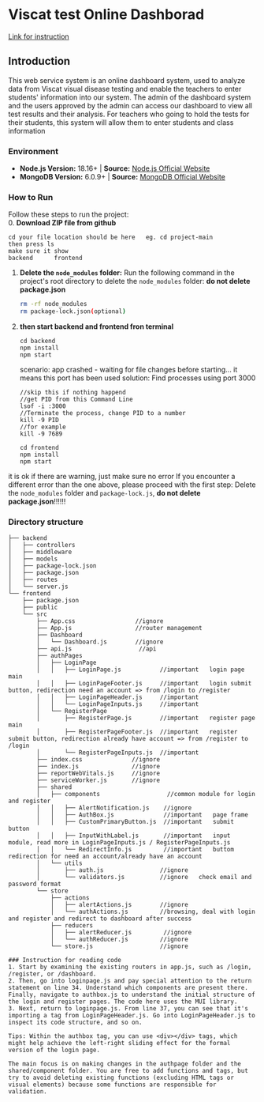 # Viscat test Online Dashborad
[Link for instruction](https://youtu.be/LpWXKtgOasY)

## Introduction
This web service system is an online dashboard system, used to analyze data from Viscat visual disease testing and enable the teachers to enter students' information into our system. The admin of the dashboard system and the users approved by the admin can access our dashboard to view all test results and their analysis. For teachers who going to hold the tests for their students, this system will allow them to enter students and class information

### Environment
- **Node.js Version:** 18.16+ | **Source:** [Node.js Official Website](https://nodejs.org/en)
- **MongoDB Version:** 6.0.9+ | **Source:** [MongoDB Official Website](https://www.mongodb.com/try/download/community)
  
### How to Run

Follow these steps to run the project:        
 0. **Download ZIP file from github**
   ```
   cd your file location should be here   eg. cd project-main
   then press ls
   make sure it show
   backend		frontend
   ```

1. **Delete the `node_modules` folder:**
   Run the following command in the project's root directory to delete the `node_modules` folder:  **do not delete package.json**
   ```sh
   rm -rf node_modules
   rm package-lock.json(optional)
2. **then start backend and frontend fron terminal**
   ```
   cd backend
   npm install
   npm start
   ```
   scenario: app crashed - waiting for file changes before starting...
   it means this port has been used
   solution:
   Find processes using port 3000
   ```
   //skip this if nothing happend
   //get PID from this Command Line
   lsof -i :3000
   //Terminate the process, change PID to a number
   kill -9 PID
   //for example
   kill -9 7689
   ```
   ```
   cd frontend
   npm install
   npm start
   ```
it is ok if there are warning, just make sure no error
If you encounter a different error than the one above, please proceed with the first step: Delete the `node_modules` folder and `package-lock.js`, **do not delete package.json**!!!!!!

   
### Directory structure

```
├── backend
│   ├── controllers
│   ├── middleware
│   ├── models
│   ├── package-lock.json
│   ├── package.json
│   ├── routes
│   └── server.js
└── frontend
    ├── package.json
    ├── public
    └── src
        ├── App.css                 //ignore
        ├── App.js                  //router management
        ├── Dashboard
        │   └── Dashboard.js        //ignore
        ├── api.js                   //api
        ├── authPages 
        │   ├── LoginPage
        │   │   ├── LoginPage.js           //important   login page main
        │   │   ├── LoginPageFooter.js     //important   login submit button, redirection need an account => from /login to /register
        │   │   ├── LoginPageHeader.js     //important
        │   │   └── LoginPageInputs.js     //important
        │   └── RegisterPage
        │       ├── RegisterPage.js        //important   register page main
        │       ├── RegisterPageFooter.js  //important   register submit button, redirection already have account => from /register to /login
        │       └── RegisterPageInputs.js  //important
        ├── index.css              //ignore
        ├── index.js               //ignore
        ├── reportWebVitals.js     //ignore
        ├── serviceWorker.js       //ignore
        ├── shared
        │   ├── components                   //common module for login and register
        │   │   ├── AlertNotification.js    //ignore  
        │   │   ├── AuthBox.js              //important   page frame
        │   │   ├── CustomPrimaryButton.js  //important   submit button
        │   │   ├── InputWithLabel.js       //important   input module, read more in LoginPageInputs.js / RegisterPageInputs.js
        │   │   └── RedirectInfo.js         //important   buttom redirection for need an account/already have an account
        │   └── utils
        │       ├── auth.js                //ignore
        │       └── validators.js          //ignore   check email and password format
        └── store
            ├── actions
            │   ├── alertActions.js        //ignore
            │   └── authActions.js         //browsing, deal with login and register and redirect to dashboard after success
            ├── reducers
            │   ├── alertReducer.js         //ignore
            │   └── authReducer.js         //ignore
            └── store.js                   //ignore

### Instruction for reading code
1. Start by examining the existing routers in app.js, such as /login, /register, or /dashboard.
2. Then, go into loginpage.js and pay special attention to the return statement on line 34. Understand which components are present there. Finally, navigate to authbox.js to understand the initial structure of the login and register pages. The code here uses the MUI library.
3. Next, return to loginpage.js. From line 37, you can see that it's importing a tag from LoginPageHeader.js. Go into LoginPageHeader.js to inspect its code structure, and so on.

Tips: Within the authbox tag, you can use <div></div> tags, which might help achieve the left-right sliding effect for the formal version of the login page.

The main focus is on making changes in the authpage folder and the shared/component folder. You are free to add functions and tags, but try to avoid deleting existing functions (excluding HTML tags or visual elements) because some functions are responsible for validation.

